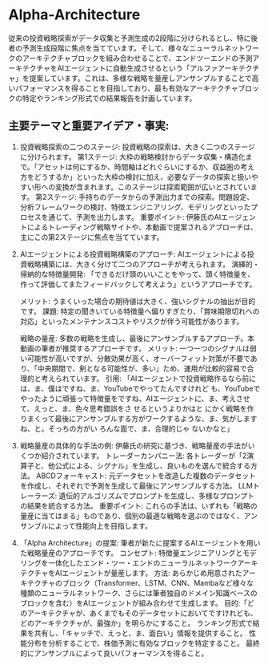# Alpha-Architecture
従来の投資戦略探索がデータ収集と予測生成の2段階に分けられるとし、特に後者の予測生成段階に焦点を当てています。そして、様々なニューラルネットワークのアーキテクチャブロックを組み合わせることで、エンドツーエンドの予測アーキテクチャをAIエージェントに自動生成させるという「アルファアーキテクチャ」を提案しています。これは、多様な戦略を量産しアンサンブルすることで高いパフォーマンスを得ることを目指しており、最も有効なアーキテクチャブロックの特定やランキング形式での結果報告を計画しています。

## 主要テーマと重要アイデア・事実:

1. 投資戦略探索の二つのステージ:
   投資戦略の探索は、大きく二つのステージに分けられます。
   第1ステージ: 大枠の戦略検討からデータ収集・構造化まで。「アセットは何にするか、時間軸はどれぐらいにするか、収益圏の考え方をどうするか」といった大枠の検討に加え、必要なデータの探索と扱いやすい形への変換が含まれます。このステージは探索範囲が広いとされています。
   第2ステージ: 手持ちのデータからの予測出力までの探索。問題設定、分析フレームワークの検討、特徴エンジニアリング、モデリングといったプロセスを通じて、予測を出力します。
   重要ポイント: 伊藤氏のAIエージェントによるトレーディング戦略サイトや、本動画で提案されるアプローチは、主にこの第2ステージに焦点を当てています。

2. AIエージェントによる投資戦略構築のアプローチ:
   AIエージェントによる投資戦略構築には、大きく分けて二つのアプローチが考えられます。 
   演繹的・帰納的な特徴量開発: 「できるだけ頭のいいことをやって、頭く特徴量を、作って評価してまたフィードバックして考えよう」というアプローチです。
   
   メリット: うまくいった場合の期待値は大きく、強いシグナルの抽出が目的です。
   課題: 特定の聞きいている特徴量へ偏りすぎたり、「賞味期限切れへの対応」といったメンテナンスコストやリスクが伴う可能性があります。
   
   戦略の量産: 多数の戦略を生成し、最後にアンサンブルするアプローチ。本動画の筆者が推奨するアプローチです。
   メリット: 一つ一つのシグナルは弱い可能性が高いですが、分散効果が高く、オーバーフィット対策が不要であり、「中央期間で、剣となる可能性が、多い」ため、運用が比較的容易で合理的と考えられています。
   引用: 「AIエージェントで投資戦略作るなら前には、ま、僕はですね、ま、YouTubeでやってたんですけれど も、YouTubeでやったように頑張って特徴量をですね、AIエージェントに、ま、考えさせて、えっと、ま、色々思考錯誤をさ せるというよりかはと にかく戦略を作りまくって最後にアンサンブルする方がワークするような、ま、気がしますね、と。そっちの方がい ろんな面で、ま、合理的じゃ ないかなと」

3. 戦略量産の具体的な手法の例:
   伊藤氏の研究に基づき、戦略量産の手法がいくつか紹介されています。
   トレーダーカンパニー法: 各トレーダーが「2演算子と、他公式による、シグナル」を生成し、良いものを選んで統合する方法。
   ABCDフォーキャスト: 元データセットを改造した複数のデータセットを作成し、それぞれで予測を生成して最後にアンサンブルする方法。
   LLMトレーラーズ: 遺伝的アルゴリズムでプロンプトを生成し、多様なプロンプトの結果を統合する方法。
   重要ポイント: これらの手法は、いずれも「戦略の量産に当てはまる」ものであり、個別の最適な戦略を選ぶのではなく、アンサンブルによって性能向上を目指します。

4. 「Alpha Architecture」の提案:
   筆者が新たに提案するAIエージェントを用いた戦略量産のアプローチです。
   コンセプト: 特徴量エンジニアリングとモデリングを一体化したエンド・ツー・エンドのニューラルネットワークアーキテクチャをAIエージェントが量産します。
   方法: あらかじめ用意されたアーキテクチャのブロック（Transformer、LSTM、CNN、Mambaなど様々な種類のニューラルネットワーク、さらには筆者独自のドメイン知識ベースのブロックを含む）をAIエージェントが組み合わせて生成します。
   目的:「どのアーキテクチャが、あくまでもそのデータセットにおいてですけれども、どのアーキテクチャが、最強か」を明らかにすること。
   ランキング形式で結果を共有し、「キャッチで、えっと、ま、面白い」情報を提供すること。
   性能分布を分析することで、株価予測に有効なブロックを特定すること。
   最終的にアンサンブルによって良いパフォーマンスを得ること。

